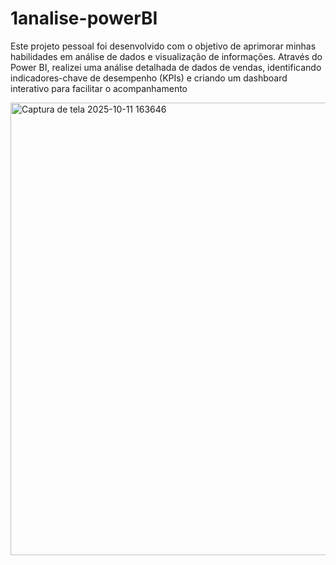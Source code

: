 # 1analise-powerBI
Este projeto pessoal foi desenvolvido com o objetivo de aprimorar minhas habilidades em análise de dados e visualização de informações. Através do Power BI, realizei uma análise detalhada de dados de vendas, identificando indicadores-chave de desempenho (KPIs) e criando um dashboard interativo para facilitar o acompanhamento

<img width="1301" height="724" alt="Captura de tela 2025-10-11 163646" src="https://github.com/user-attachments/assets/3f6813a9-4489-4226-b6a1-b57ec2f808cf" />
